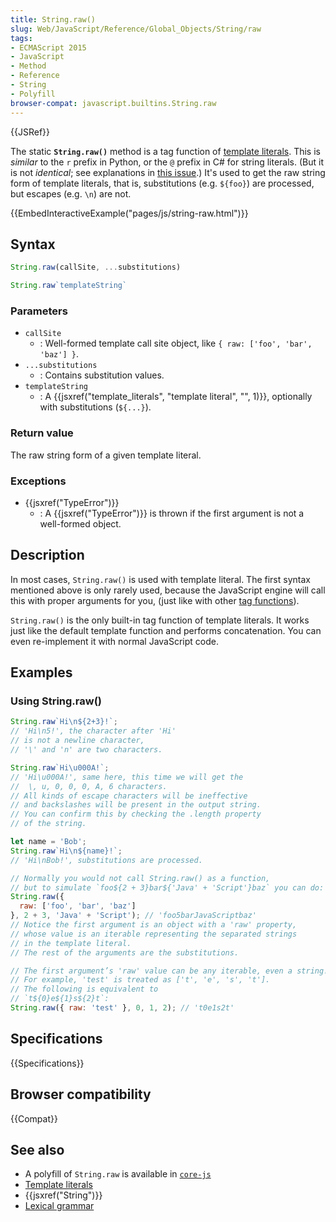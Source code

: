 ```yaml
---
title: String.raw()
slug: Web/JavaScript/Reference/Global_Objects/String/raw
tags:
- ECMAScript 2015
- JavaScript
- Method
- Reference
- String
- Polyfill
browser-compat: javascript.builtins.String.raw
---
```

{{JSRef}}

The static **`String.raw()`** method is a tag function of
[template literals](/en-US/docs/Web/JavaScript/Reference/template_strings). This
is *similar* to the `r` prefix in Python, or the `@` prefix in C# for string
literals. (But it is not *identical*; see explanations in
[this issue](https://bugs.chromium.org/p/v8/issues/detail?id=5016).) It's used
to get the raw string form of template literals, that is, substitutions (e.g.
`${foo}`) are processed, but escapes (e.g. `\n`) are not.

{{EmbedInteractiveExample("pages/js/string-raw.html")}}

## Syntax

```js
String.raw(callSite, ...substitutions)

String.raw`templateString`
```

### Parameters

*   `callSite`
    *   : Well-formed template call site object, like
        `{ raw: ['foo', 'bar', 'baz'] }`.
*   `...substitutions`
    *   : Contains substitution values.
*   `templateString`
    *   : A
        {{jsxref("template_literals", "template literal", "", 1)}},
        optionally with substitutions (`${...}`).

### Return value

The raw string form of a given template literal.

### Exceptions

*   {{jsxref("TypeError")}}
    *   : A {{jsxref("TypeError")}} is thrown if the first argument is not
        a well-formed object.

## Description

In most cases, `String.raw()` is used with template literal. The first syntax
mentioned above is only rarely used, because the JavaScript engine will call
this with proper arguments for you, (just like with other
[tag functions](/en-US/docs/Web/JavaScript/Reference/template_strings#Tagged_template_literals)).

`String.raw()` is the only built-in tag function of template literals. It works
just like the default template function and performs concatenation. You can even
re-implement it with normal JavaScript code.

## Examples

### Using String.raw()

```js
String.raw`Hi\n${2+3}!`;
// 'Hi\n5!', the character after 'Hi'
// is not a newline character,
// '\' and 'n' are two characters.

String.raw`Hi\u000A!`;
// 'Hi\u000A!', same here, this time we will get the
//  \, u, 0, 0, 0, A, 6 characters.
// All kinds of escape characters will be ineffective
// and backslashes will be present in the output string.
// You can confirm this by checking the .length property
// of the string.

let name = 'Bob';
String.raw`Hi\n${name}!`;
// 'Hi\nBob!', substitutions are processed.

// Normally you would not call String.raw() as a function,
// but to simulate `foo${2 + 3}bar${'Java' + 'Script'}baz` you can do:
String.raw({
  raw: ['foo', 'bar', 'baz']
}, 2 + 3, 'Java' + 'Script'); // 'foo5barJavaScriptbaz'
// Notice the first argument is an object with a 'raw' property,
// whose value is an iterable representing the separated strings
// in the template literal.
// The rest of the arguments are the substitutions.

// The first argument’s 'raw' value can be any iterable, even a string!
// For example, 'test' is treated as ['t', 'e', 's', 't'].
// The following is equivalent to
// `t${0}e${1}s${2}t`:
String.raw({ raw: 'test' }, 0, 1, 2); // 't0e1s2t'
```

## Specifications

{{Specifications}}

## Browser compatibility

{{Compat}}

## See also

*   A polyfill of `String.raw` is available in
    [`core-js`](https://github.com/zloirock/core-js#ecmascript-string-and-regexp)
*   [Template literals](/en-US/docs/Web/JavaScript/Reference/template_strings)
*   {{jsxref("String")}}
*   [Lexical grammar](/en-US/docs/Web/JavaScript/Reference/Lexical_grammar)
